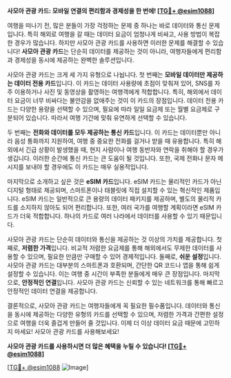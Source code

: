 **사모아 관광 카드: 모바일 연결의 편리함과 경제성을 한 번에! [[TG💪+ @esim1088](https://t.me/s/esim1088)]**

여행을 떠나기 전, 많은 분들이 가장 걱정하는 문제 중 하나는 바로 데이터와 통신 문제입니다. 특히 해외로 여행을 갈 때는 데이터 요금이 엄청나게 비싸고, 사용 방법이 복잡한 경우가 많습니다. 하지만 사모아 관광 카드를 사용하면 이러한 문제를 해결할 수 있습니다! **사모아 관광 카드**는 단순히 데이터를 제공하는 것이 아니라, 여행자들에게 편리함과 경제성을 동시에 제공하는 완벽한 솔루션입니다.

사모아 관광 카드는 크게 세 가지 유형으로 나뉩니다. 첫 번째는 **모바일 데이터만 제공하는 데이터 전용 카드**입니다. 이 카드는 데이터 사용량에 초점이 맞춰져 있어, SNS를 자주 이용하거나 사진 및 동영상을 촬영하는 여행객에게 적합합니다. 특히, 해외에서 데이터 요금이 너무 비싸다는 불안감을 없애주는 것이 이 카드의 장점입니다. 데이터 전용 카드는 다양한 용량을 선택할 수 있으며, 필요에 따라 일일 요금제 또는 월별 요금제로 구분되어 있습니다. 따라서 여행 기간에 맞춰 유연하게 선택할 수 있습니다.

두 번째는 **전화와 데이터를 모두 제공하는 통신 카드**입니다. 이 카드는 데이터뿐만 아니라 음성 통화까지 지원하여, 여행 중 중요한 전화를 걸거나 받을 때 유용합니다. 특히 해외에서 긴급 상황이 발생했을 때, 현지 사람이나 여행 동반자와 연락을 취해야 할 경우가 생깁니다. 이러한 순간에 통신 카드는 큰 도움이 될 것입니다. 또한, 국제 전화나 문자 메시지를 보내야 할 경우에도 이 카드는 매우 실용적입니다.

마지막으로 소개하고 싶은 것은 **eSIM 카드**입니다. eSIM 카드는 물리적인 카드가 아닌 디지털 형태로 제공되며, 스마트폰이나 태블릿에 직접 설치할 수 있는 혁신적인 제품입니다. eSIM 카드는 일반적으로 큰 용량의 데이터 패키지를 제공하며, 별도의 물리적 카드를 소지하지 않아도 되어 편리합니다. 또한, 여러 국가를 여행할 계획이라면 eSIM 카드가 더욱 적합합니다. 하나의 카드로 여러 나라에서 데이터를 사용할 수 있기 때문입니다.

사모아 관광 카드는 단순히 데이터와 통신을 제공하는 것 이상의 가치를 제공합니다. 첫째로, **저렴한 가격**입니다. 비교적 저렴한 요금제를 통해 해외에서도 무제한 데이터를 사용할 수 있으며, 필요한 만큼만 구매할 수 있어 경제적입니다. 둘째로, **쉬운 설정**입니다. 사모아 관광 카드는 대부분의 스마트폰과 호환되며, 간단한 QR 코드나 앱을 통해 쉽게 설정할 수 있습니다. 이는 여행 중 시간이 부족한 분들에게 매우 큰 장점입니다. 마지막으로, **안정적인 연결**입니다. 사모아 관광 카드는 신뢰할 수 있는 네트워크를 통해 빠르고 안정적인 데이터 연결을 제공합니다.

결론적으로, 사모아 관광 카드는 여행자들에게 꼭 필요한 필수품입니다. 데이터와 통신을 동시에 제공하는 다양한 유형의 카드를 선택할 수 있으며, 저렴한 가격과 간편한 설정으로 여행을 더욱 즐겁게 만들어 줄 것입니다. 이제 더 이상 데이터 요금 때문에 고민하지 마세요! 사모아 관광 카드를 사용해보세요!

**사모아 관광 카드를 사용하시면 더 많은 혜택을 누릴 수 있습니다! [[TG💪+ @esim1088](https://t.me/s/esim1088)]**

[[TG💪+ @esim1088](https://t.me/s/esim1088) ![Image](https://i.postimg.cc/Y0z9fWf4/image.png)]